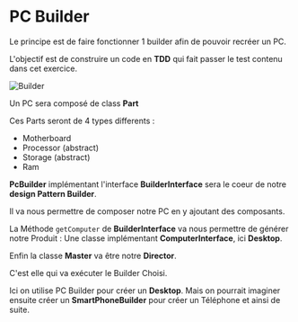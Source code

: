 # PC Builder

Le principe est de faire fonctionner 1 builder afin de pouvoir recréer un PC.

L'objectif est de construire un code en **TDD** qui fait passer le test contenu dans cet exercice.



![Builder](./../../Images/aaf5f90c-b4ae-4c4c-bc19-1294bed176f4.png)

Un PC sera composé de class **Part**

Ces Parts seront de 4 types differents :

- Motherboard
- Processor (abstract)
- Storage (abstract)
- Ram


**PcBuilder** implémentant l'interface **BuilderInterface** sera le coeur de notre **design Pattern Builder**. 

Il va nous permettre de composer notre PC en y ajoutant des composants.

La Méthode `getComputer` de **BuilderInterface** va nous permettre de générer notre Produit : Une classe implémentant **ComputerInterface**, ici **Desktop**.

Enfin la classe **Master** va être notre **Director**. 

C'est elle qui va exécuter le Builder Choisi. 

Ici on utilise PC Builder pour créer un **Desktop**. Mais on pourrait imaginer ensuite créer un **SmartPhoneBuilder** pour créer un Téléphone et ainsi de suite.